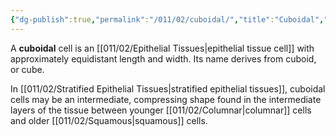 ```yaml
---
{"dg-publish":true,"permalink":"/011/02/cuboidal/","title":"Cuboidal","tags":["BIOL422"],"noteIcon":"fallback","created":"2024-09-26T13:45:04.079-07:00","updated":"2024-09-26T15:17:20.427-07:00"}
---
```


A **cuboidal** cell is an [[011/02/Epithelial Tissues\|epithelial tissue cell]] with approximately equidistant length and width. Its name derives from cuboid, or cube.

In [[011/02/Stratified Epithelial Tissues\|stratified epithelial tissues]], cuboidal cells may be an intermediate, compressing shape found in the intermediate layers of the tissue between younger [[011/02/Columnar\|columnar]] cells and older [[011/02/Squamous\|squamous]] cells.